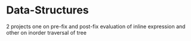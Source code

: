 # Data-Structures
2 projects one on pre-fix and post-fix evaluation of inline expression and other on inorder traversal of tree 
